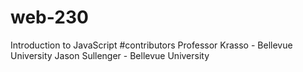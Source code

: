 # web-230
Introduction to JavaScript
#contributors
Professor Krasso - Bellevue University
Jason Sullenger - Bellevue University
